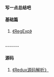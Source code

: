 #### 写一点总结吧

#### 基础篇
1. [《RegExp》](https://github.com/zhouzefei/blogs/blob/master/RegExp.md "学习RegExp")

<br/>
-------
<br/>

#### 源码
1. [《Redux源码解析》](https://github.com/zhouzefei/blogs/blob/master/redux.md "学习RegExp")


